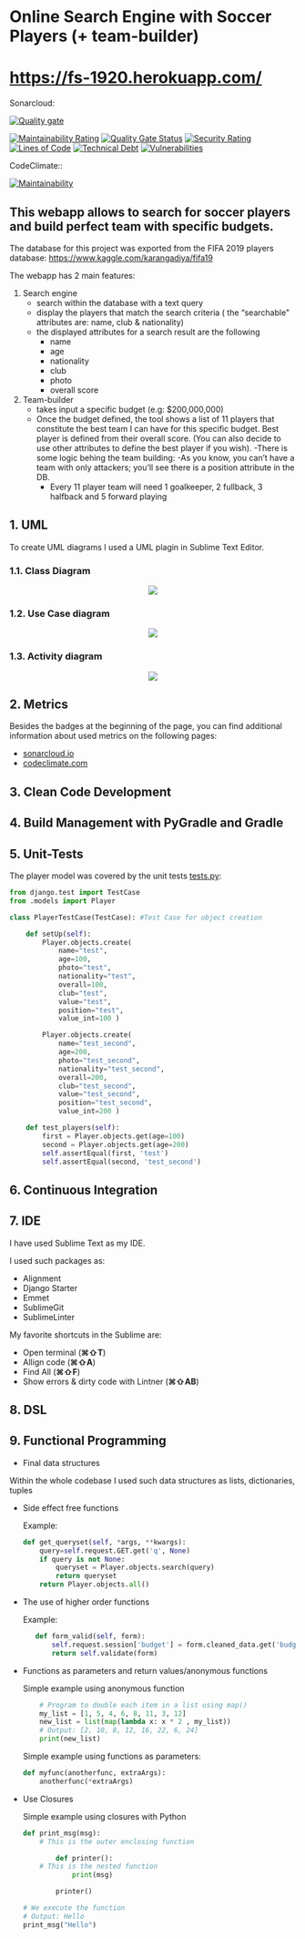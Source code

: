 # Online Search Engine with Soccer Players (+ team-builder)

# https://fs-1920.herokuapp.com/

Sonarcloud:

[![Quality gate](https://sonarcloud.io/api/project_badges/quality_gate?project=romankondratiev_fs_1920)](https://sonarcloud.io/dashboard?id=romankondratiev_fs_1920)

[![Maintainability Rating](https://sonarcloud.io/api/project_badges/measure?project=romankondratiev_fs_1920&metric=sqale_rating)](https://sonarcloud.io/dashboard?id=romankondratiev_fs_1920) [![Quality Gate Status](https://sonarcloud.io/api/project_badges/measure?project=romankondratiev_fs_1920&metric=alert_status)](https://sonarcloud.io/dashboard?id=romankondratiev_fs_1920) [![Security Rating](https://sonarcloud.io/api/project_badges/measure?project=romankondratiev_fs_1920&metric=security_rating)](https://sonarcloud.io/dashboard?id=romankondratiev_fs_1920) [![Lines of Code](https://sonarcloud.io/api/project_badges/measure?project=romankondratiev_fs_1920&metric=ncloc)](https://sonarcloud.io/dashboard?id=romankondratiev_fs_1920) [![Technical Debt](https://sonarcloud.io/api/project_badges/measure?project=romankondratiev_fs_1920&metric=sqale_index)](https://sonarcloud.io/dashboard?id=romankondratiev_fs_1920) [![Vulnerabilities](https://sonarcloud.io/api/project_badges/measure?project=romankondratiev_fs_1920&metric=vulnerabilities)](https://sonarcloud.io/dashboard?id=romankondratiev_fs_1920)


CodeClimate::

[![Maintainability](https://api.codeclimate.com/v1/badges/d03ed1bc12b0e6789bae/maintainability)](https://codeclimate.com/github/romankondratiev/fs_1920/maintainability)


## This webapp allows to search for soccer players and build perfect team with specific budgets. 

The database for this project was exported from the FIFA 2019 players database:
https://www.kaggle.com/karangadiya/fifa19


The webapp has 2 main features: 
1. Search engine 
	- search within the database with a text query
	- display the players that match the search criteria ( the “searchable" attributes are: name, club & nationality)
	- the displayed attributes for a search result are the following
		- name
		- age
		- nationality
		- club
		- photo
		- overall score
2. Team-builder
	- takes input a specific budget (e.g: $200,000,000)
	- Once the budget defined, the tool shows  a list of 11 players that constitute the best team I can have for this specific budget. Best player is defined from their overall score. (You can also decide to use other attributes to define the best player if you wish).
	-There is some logic behing the team building: 
		-As you know, you can’t have a team with only attackers; you’ll see there is a position attribute in the DB.
		- Every 11 player team will need 1 goalkeeper, 2 fullback, 3 halfback and 5 forward playing


## 1. UML
To create UML diagrams I used a UML plagin in Sublime Text Editor.
### 1.1. Class Diagram
<p align="center">
  <img src="/uml-class-diagram-2.png">
</p>

### 1.2. Use Case diagram
<p align="center">
  <img src="/uml-class-diagram-2.png">
</p>

### 1.3. Activity diagram
<p align="center">
  <img src="/uml-class-diagram-2.png">
</p>


## 2. Metrics

Besides the badges at the beginning of the page,
you can find additional information about used metrics
on the following pages:
* [sonarcloud.io](https://sonarcloud.io/dashboard?id=romankondratiev_fs_1920) 
* [codeclimate.com](https://codeclimate.com/github/romankondratiev/fs_1920) 

## 3. Clean Code Development

## 4. Build Management with PyGradle and Gradle

## 5. Unit-Tests

The player model was covered by the unit tests
[tests.py](players/tests.py):

```python
from django.test import TestCase
from .models import Player

class PlayerTestCase(TestCase): #Test Case for object creation

    def setUp(self):
		Player.objects.create(
			name="test", 
			age=100,
			photo="test", 
			nationality="test", 
			overall=100, 
			club="test", 
			value="test", 
			position="test", 
			value_int=100 )

        Player.objects.create(
			name="test_second",
			age=200,
			photo="test_second",
			nationality="test_second", 
			overall=200,
			club="test_second", 
			value="test_second",
			position="test_second", 
			value_int=200 )

    def test_players(self):
        first = Player.objects.get(age=100)
        second = Player.objects.get(age=200)
        self.assertEqual(first, 'test')
        self.assertEqual(second, 'test_second')
  ```


## 6. Continuous Integration

## 7. IDE 

I have used Sublime Text as my IDE.

I used such packages as:
* Alignment 
* Django Starter 
* Emmet 
* SublimeGit
* SublimeLinter

My favorite shortcuts in the Sublime are:
* Open terminal (**⌘⇧T**) 
* Allign code (**⌘⇧A**) 
* Find All (**⌘⇧F**)
* Show errors & dirty code with Lintner (**⌘⇧AB**)


## 8. DSL

## 9. Functional Programming

* Final data structures

Within the whole codebase I used such data structures as lists, dictionaries, tuples

* Side effect free functions

    Example:
    ```python
	def get_queryset(self, *args, **kwargs):
		query=self.request.GET.get('q', None)
		if query is not None:
			queryset = Player.objects.search(query)
			return queryset
		return Player.objects.all()
    ```

 * The use of higher order functions

	Example:
     ```python
    	def form_valid(self, form):
			self.request.session['budget'] = form.cleaned_data.get('budget') #saving user input in current session
			return self.validate(form)
     ```

* Functions as parameters and return values/anonymous functions

    Simple example using anonymous function
    ```python
		# Program to double each item in a list using map()
		my_list = [1, 5, 4, 6, 8, 11, 3, 12]
		new_list = list(map(lambda x: x * 2 , my_list))
		# Output: [2, 10, 8, 12, 16, 22, 6, 24]
		print(new_list)
    ```

    Simple example using functions as parameters:
    ```python
	def myfunc(anotherfunc, extraArgs):
	    anotherfunc(*extraArgs)
    ```


* Use Closures
    
    Simple example using closures with Python
    ```python
	def print_msg(msg):
		# This is the outer enclosing function

		    def printer():
		# This is the nested function
		        print(msg)

		    printer()

	# We execute the function
	# Output: Hello
	print_msg("Hello")

    ```




